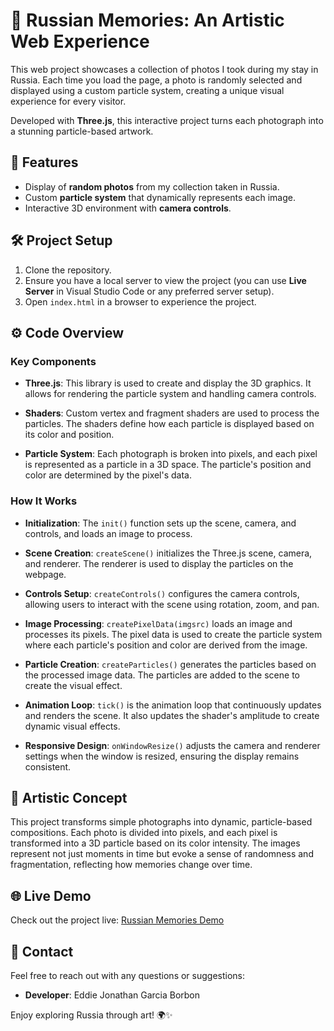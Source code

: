 # 🎨 Russian Memories: An Artistic Web Experience

This web project showcases a collection of photos I took during my stay in Russia. Each time you load the page, a photo is randomly selected and displayed using a custom particle system, creating a unique visual experience for every visitor.

Developed with **Three.js**, this interactive project turns each photograph into a stunning particle-based artwork.

## 🌟 Features
- Display of **random photos** from my collection taken in Russia.
- Custom **particle system** that dynamically represents each image.
- Interactive 3D environment with **camera controls**.

## 🛠️ Project Setup

1. Clone the repository.
2. Ensure you have a local server to view the project (you can use **Live Server** in Visual Studio Code or any preferred server setup).
3. Open `index.html` in a browser to experience the project.

## ⚙️ Code Overview

### Key Components

- **Three.js**: This library is used to create and display the 3D graphics. It allows for rendering the particle system and handling camera controls.

- **Shaders**: Custom vertex and fragment shaders are used to process the particles. The shaders define how each particle is displayed based on its color and position.

- **Particle System**: Each photograph is broken into pixels, and each pixel is represented as a particle in a 3D space. The particle's position and color are determined by the pixel's data.

### How It Works

- **Initialization**:
  The `init()` function sets up the scene, camera, and controls, and loads an image to process.

- **Scene Creation**:
  `createScene()` initializes the Three.js scene, camera, and renderer. The renderer is used to display the particles on the webpage.

- **Controls Setup**:
  `createControls()` configures the camera controls, allowing users to interact with the scene using rotation, zoom, and pan.

- **Image Processing**:
  `createPixelData(imgsrc)` loads an image and processes its pixels. The pixel data is used to create the particle system where each particle's position and color are derived from the image.

- **Particle Creation**:
  `createParticles()` generates the particles based on the processed image data. The particles are added to the scene to create the visual effect.

- **Animation Loop**:
  `tick()` is the animation loop that continuously updates and renders the scene. It also updates the shader's amplitude to create dynamic visual effects.

- **Responsive Design**:
  `onWindowResize()` adjusts the camera and renderer settings when the window is resized, ensuring the display remains consistent.

## 🎨 Artistic Concept

This project transforms simple photographs into dynamic, particle-based compositions. Each photo is divided into pixels, and each pixel is transformed into a 3D particle based on its color intensity. The images represent not just moments in time but evoke a sense of randomness and fragmentation, reflecting how memories change over time.

## 🌐 Live Demo

Check out the project live: [Russian Memories Demo](https://eddieborbon.com/russian_landscapes/index.html)

## 📧 Contact

Feel free to reach out with any questions or suggestions:

- **Developer**: Eddie Jonathan Garcia Borbon

Enjoy exploring Russia through art! 🌍✨
